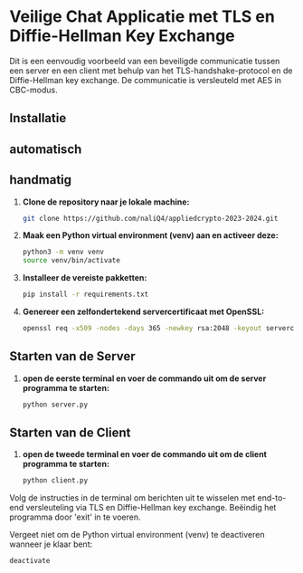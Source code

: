 # Veilige Chat Applicatie met TLS en Diffie-Hellman Key Exchange

Dit is een eenvoudig voorbeeld van een beveiligde communicatie tussen een server en een client met behulp van het TLS-handshake-protocol en de Diffie-Hellman key exchange. De communicatie is versleuteld met AES in CBC-modus.

## Installatie

## automatisch

## handmatig
1. **Clone de repository naar je lokale machine:**

    ```bash
    git clone https://github.com/naliQ4/appliedcrypto-2023-2024.git
    ```

2. **Maak een Python virtual environment (venv) aan en activeer deze:**

    ```bash
    python3 -m venv venv
    source venv/bin/activate
    ```

3. **Installeer de vereiste pakketten:**

    ```bash
    pip install -r requirements.txt
    ```

4. **Genereer een zelfondertekend servercertificaat met OpenSSL:**

    ```bash
    openssl req -x509 -nodes -days 365 -newkey rsa:2048 -keyout servercert.key -out servercert.crt
    ```

## Starten van de Server

1. **open de eerste terminal en voer de commando uit om de server programma te starten:**

    ```bash
    python server.py
    ```

## Starten van de Client

1. **open de tweede terminal en voer de commando uit om de client programma te starten:**

    ```bash
    python client.py
    ```

Volg de instructies in de terminal om berichten uit te wisselen met end-to-end versleuteling via TLS en Diffie-Hellman key exchange. Beëindig het programma door 'exit' in te voeren.

Vergeet niet om de Python virtual environment (venv) te deactiveren wanneer je klaar bent:

```bash
deactivate
